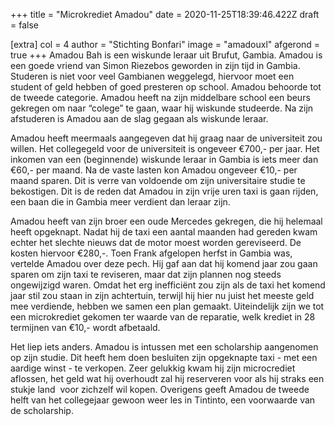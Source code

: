 +++
title = "Microkrediet Amadou"
date = 2020-11-25T18:39:46.422Z
draft = false

[extra]
col = 4
author = "Stichting Bonfari"
image = "amadouxl"
afgerond = true
+++
Amadou Bah is een wiskunde leraar uit Brufut, Gambia. Amadou is een goede vriend van Simon Riezebos geworden in zijn tijd in Gambia. Studeren is niet voor veel Gambianen weggelegd, hiervoor moet een student of geld hebben of goed presteren op school. Amadou behoorde tot de tweede categorie. Amadou heeft na zijn middelbare school een beurs gekregen om naar “colege” te gaan, waar hij wiskunde studeerde. Na zijn afstuderen is Amadou aan de slag gegaan als wiskunde leraar. 

Amadou heeft meermaals aangegeven dat hij graag naar de universiteit zou willen. Het collegegeld voor de universiteit is ongeveer €700,- per jaar. Het inkomen van een (beginnende) wiskunde leraar in Gambia is iets meer dan €60,- per maand. Na de vaste lasten kon Amadou ongeveer €10,- per maand sparen. Dit is verre van voldoende om zijn universitaire studie te bekostigen. Dit is de reden dat Amadou in zijn vrije uren taxi is gaan rijden, een baan die in Gambia meer verdient dan leraar zijn. 

Amadou heeft van zijn broer een oude Mercedes gekregen, die hij helemaal heeft opgeknapt. Nadat hij de taxi een aantal maanden had gereden kwam echter het slechte nieuws dat de motor moest worden gereviseerd. De kosten hiervoor €280,-. Toen Frank afgelopen herfst in Gambia was, vertelde Amadou over deze pech. Hij gaf aan dat hij komend jaar zou gaan sparen om zijn taxi te reviseren, maar dat zijn plannen nog steeds ongewijzigd waren. Omdat het erg inefficiënt zou zijn als de taxi het komend jaar stil zou staan in zijn achtertuin, terwijl hij hier nu juist het meeste geld mee verdiende, hebben we samen een plan gemaakt. Uiteindelijk zijn we tot een microkrediet gekomen ter waarde van de reparatie, welk krediet in 28 termijnen van €10,- wordt afbetaald. 

Het liep iets anders. Amadou is intussen met een scholarship aangenomen op zijn studie. Dit heeft hem doen besluiten zijn opgeknapte taxi - met een aardige winst - te verkopen. Zeer gelukkig kwam hij zijn microcrediet aflossen, het geld wat hij overhoudt zal hij reserveren voor als hij straks een stukje land  voor zichzelf wil kopen. Overigens geeft Amadou de tweede helft van het collegejaar gewoon weer les in Tintinto, een voorwaarde van de scholarship.